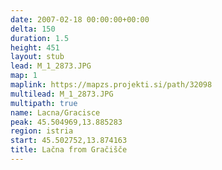 ```yaml
---
date: 2007-02-18 00:00:00+00:00
delta: 150
duration: 1.5
height: 451
layout: stub
lead: M_1_2873.JPG
map: 1
maplink: https://mapzs.projekti.si/path/32098
multilead: M_1_2873.JPG
multipath: true
name: Lacna/Gracisce
peak: 45.504969,13.885283
region: istria
start: 45.502752,13.874163
title: Lačna from Gračišče
---
```

